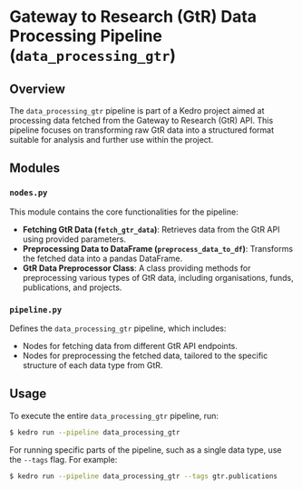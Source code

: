 # Gateway to Research (GtR) Data Processing Pipeline (`data_processing_gtr`)

## Overview
The `data_processing_gtr` pipeline is part of a Kedro project aimed at processing data fetched from the Gateway to Research (GtR) API. This pipeline focuses on transforming raw GtR data into a structured format suitable for analysis and further use within the project.

## Modules
### `nodes.py`
This module contains the core functionalities for the pipeline:
- **Fetching GtR Data (`fetch_gtr_data`)**: Retrieves data from the GtR API using provided parameters.
- **Preprocessing Data to DataFrame (`preprocess_data_to_df`)**: Transforms the fetched data into a pandas DataFrame.
- **GtR Data Preprocessor Class**: A class providing methods for preprocessing various types of GtR data, including organisations, funds, publications, and projects.

### `pipeline.py`
Defines the `data_processing_gtr` pipeline, which includes:
- Nodes for fetching data from different GtR API endpoints.
- Nodes for preprocessing the fetched data, tailored to the specific structure of each data type from GtR.

## Usage
To execute the entire `data_processing_gtr` pipeline, run:
```bash
$ kedro run --pipeline data_processing_gtr
```

For running specific parts of the pipeline, such as a single data type, use the `--tags` flag. For example:
```bash
$ kedro run --pipeline data_processing_gtr --tags gtr.publications
```